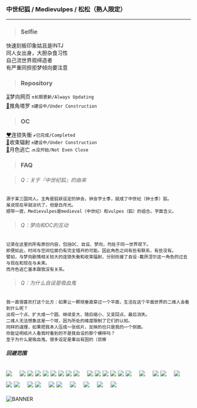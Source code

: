 ### <p><b>中世纪狐 / Medievulpes / 松松（熟人限定）</b></p>

---
> ### Selfie
快速刻板印象姑且是INTJ<br>
同人女出身，大胆杂食习性<br>
自己流世界观缔造者<br>
有严重同担拒梦倾向要注意

> ### Repository
[⏳](https://oikadion.vercel.app)梦向网页 <code>🔛长期更新/Always Updating</code><br>
[🔮](https://medievulpes.github.io/Tarot/)推角塔罗 <code>🔛建设中/Under Construction</code>

> ### OC
[❤️](https://medievulpes.github.io/LD/)连锁失衡 <code>✔️已完成/Completed</code><br>
[💚](https://medievulpes.github.io/RC/)收束辐射 <code>🔛建设中/Under Construction</code><br>
[💙](https://medievulpes.github.io/ME/)月色逃亡 <code>🔜没开始/Not Even Close</code><br>

> ### FAQ

> ###### Q：关于『中世纪狐』的由来

    源于某三国同人。主角是狐妖设定的钟会，钟会字士季，就成了中世纪（钟士季）狐。
    虽说现在早就淡坑了，但是白月光。
    顺带一提，Medievulpes是medieval（中世纪）和vulpes（狐）的组合。字面含义。
    
> ###### Q：梦向和OC的互动

    记录在这里的所有原创内容，包括OC、自设、梦向，均处于同一世界观下。
    即便如此，时间与空间位面仍有完全错开的可能。因此角色之间有些有联系，有些没有。
    譬如，与梦向剧情相关较大的连锁失衡和收束辐射，分别衔接了自设-戴昂涅尔这一角色的过去与现在和现在与未来。
    而月色逃亡基本跟我没有关系。

> ###### Q：为什么自设是吸血鬼
   
    我一直很喜欢打这个比方：如果让一颗球垂直穿过一个平面，生活在这个平面世界的二维人会看到什么呢？
    出现一个点、扩大成一个圆、继续变大、随后缩小、又变回点、最后消失。
    二维人无法想象这是一个球，因为所处的维度限制了它们的认知。
    同样的道理，如果把我本人压成一张纸片，反映的也只是我的一个侧面。
    你能证明纸片人看我时看到的不是我自设的那个模样吗？
    至于为什么是吸血鬼，很多设定是事出有因的（目移

##### 回避范围

![](https://img.shields.io/badge/ハイキュー-及川徹-6AB7A7)　![](https://img.shields.io/badge/あんスタ-月永レオ-EC6D51) ![](https://img.shields.io/badge/-朔間凛月-001E43) ![](https://img.shields.io/badge/-瀬名泉-BBDBF3) ![](https://img.shields.io/badge/-鳴上嵐-EDDE7B) ![](https://img.shields.io/badge/-朱桜司-942343) ![](https://img.shields.io/badge/-斎宮宗-E3ACAE) ![](https://img.shields.io/badge/-伏見弓弦-3E62AD) ![](https://img.shields.io/badge/-七種茨-74325C)　![](https://img.shields.io/badge/ブラスタ-ギィ-E9CD9B) ![](https://img.shields.io/badge/-玻璃-15A278) ![](https://img.shields.io/badge/-晶-7AAEE0) ![](https://img.shields.io/badge/-ケイ-FEC91B) ![](https://img.shields.io/badge/-リンドウ-18929F) ![](https://img.shields.io/badge/-マイカ-CB3889)　![](https://img.shields.io/badge/アオペラ-猫屋敷由比-CA9E36)　![](https://img.shields.io/badge/ツイステ-フロイド-9187CB) ![](https://img.shields.io/badge/-ジェイド-9187CB)　![](https://img.shields.io/badge/文スト-フランシス・F-F6D231)　![](https://img.shields.io/badge/FGO-クー・フーリン-4982C7) ![](https://img.shields.io/badge/-ジェームズ・モリアーティ-A4A59D)　![](https://img.shields.io/badge/ヒロアカ-爆豪勝己-E45602) ![](https://img.shields.io/badge/-切島鋭児郎-BA3526)　![](https://img.shields.io/badge/ヒプマイ-入間銃兎-014EFF) ![](https://img.shields.io/badge/-有栖川帝統-FFC801)　![](https://img.shields.io/badge/ヤリ部-百合絢斗-FF3BE8)　![](https://img.shields.io/badge/エースリー-皇天馬-F5A31C)　![](https://img.shields.io/badge/キンプリ-十王院カケル-CB6817)　![](https://img.shields.io/badge/ダンガンロンパ-田中眼蛇夢-874968)
---

![BANNER](https://medievulpes.github.io/Tarot/img/BANNER.PNG "中世纪狐")
